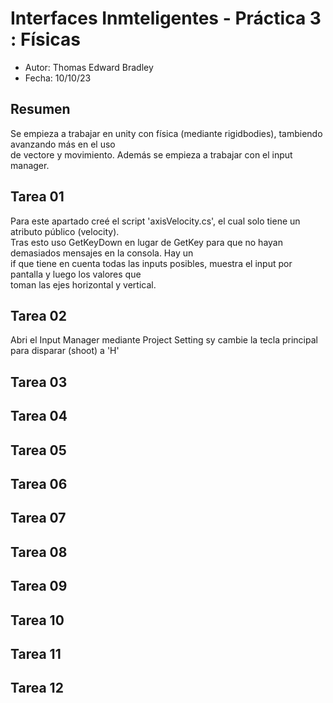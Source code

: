 # Interfaces Inmteligentes - Práctica 3 : Físicas  

- Autor: Thomas Edward Bradley  
- Fecha: 10/10/23  

## Resumen  
Se empieza a trabajar en unity con física (mediante rigidbodies), tambiendo avanzando más en el uso  
de vectore y movimiento. Además se empieza a trabajar con el input manager.  
## Tarea 01  
Para este apartado creé el script 'axisVelocity.cs', el cual solo tiene un atributo público (velocity).  
Tras esto uso GetKeyDown en lugar de GetKey para que no hayan demasiados mensajes en la consola. Hay un  
if que tiene en cuenta todas las inputs posibles, muestra el input por pantalla y luego los valores que  
toman las ejes horizontal y vertical.
## Tarea 02  
Abri el Input Manager mediante Project Setting sy cambie la tecla principal para disparar (shoot) a 'H'
## Tarea 03  
## Tarea 04 
## Tarea 05  
## Tarea 06 
## Tarea 07  
## Tarea 08
## Tarea 09  
## Tarea 10 
## Tarea 11  
## Tarea 12  